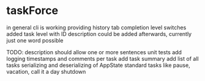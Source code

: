 # taskForce

in general cli is working providing
	history
	tab completion
	level switches
added task level with ID
description could be added afterwards, currently just one word possible
	
TODO: 
	description should allow one or more sentences
	unit tests
	add logging timestamps and comments per task
	add task summary
	add list of all tasks
	serializing and deserializing of AppState
	standard tasks like pause, vacation, call it a day
	shutdown 